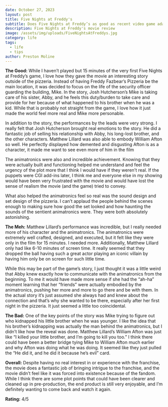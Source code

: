 ```yaml
---
date: October 27, 2023
layout: post
title: Five Nights at Freddy's
subtitle: Does Five Nights at Freddy’s as good as recent video game adaptations? For the most part, yeah!
description: Five Nights at Freddy's movie review
image: /assets/img/uploads/FiveNightsAtFreddys.jpg
category: life
tags:
  - life
  - tips
author: Preston Moline
---
```


**The Good:**
While I haven’t played but 15 minutes of the very first Five Nights at Freddy’s game, I love how they gave the movie an interesting story outside of the pizzeria. Instead of having Freddy Fazbear’s Pizzeria be the main location, it was decided to focus on the life of the security officer guarding the building, Mike. In the story, Josh Hutcherson’s Mike is taking care of his sister, Abby, and he feels this duty/burden to take care and provide for her because of what happened to his brother when he was a kid. While that is probably not straight from the game, I love how it just made the world feel more real and Mike more personable.

In addition to the story, the performances by the leads were very strong. I really felt that Josh Hutcherson brought real emotions to the story. He did a fantastic job of selling his relationship with Abby, his long-lost brother, and the other characters. Matthew Lillard was also able to embody William Afton so well. He perfectly displayed how demented and disgusting Afton is as a character, it made me want to see even more of him in the film

The animatronics were also and incredible achievement. Knowing that they were actually built and functioning helped me understand and feel the urgency of the plot more that I think I would have if they weren’t real. If the puppets were CGI add-ins later, I think me and everyone else in my showing would have been very frustrated with the movie and would have lost the sense of realism the movie (and the game) tried to convey. 

What also helped the animatronics feel so real was the sound design and set design of the pizzeria. I can’t applaud the people behind the scenes enough to making sure how good the set looked and how haunting the sounds of the sentient animatronics were. They were both absolutely astonishing.

**The Meh:**
Matthew Lillard’s performance was incredible, but I really needed more of his character and the animatronics. The animatronics were extremely well crafted, designed, and executed, but it felt like they were only in the film for 15 minutes. I needed more. Additionally, Matthew Lillard only had like 6-10 minutes of screen time. It really seemed that they dropped the ball having such a great actor playing an iconic villain by having him only be on screen for such little time.

While this may be part of the game’s story, I just thought it was a little weird that Abby knew exactly how to communicate with the animatronics from the beginning. To me it would have made more sense if she had the “ah-ha” moment learning that her “friends” were actually embodied by the animatronics, pushing her more and more to go there and be with them. In the actual story it’s just assumed she always had and knew about the connection and that’s why she wanted to be there, especially after her first night in the pizzeria. It just seemed a little too coincidental. 

**The Bad:**
One of the key points of the story was Mike trying to figure out who kidnapped his little brother when he was younger. I like the idea that his brother’s kidnapping was actually the man behind the animatronics, but I didn’t like how the reveal was done. Matthew Lillard’s William Afton was just like “I killed your little brother, and I’m going to kill you too.” I think there could have been a better bridge tying Mike to William Afton much earlier and why Afton was doing what he was doing. It seemed like they just pulled the “He did it, and he did it because he’s evil” card.

**Overall:**
Despite having no real interest in or experience with the franchise, the movie does a fantastic job of bringing intrigue to the franchise, and the movie didn’t feel like it was forced into existence because of the fandom. While I think there are some plot points that could have been clearer and cleaned up in pre-production, the end product is still very enjoyable, and I’m definitely wanting to come back and watch it again.

**Rating:**
4/5 
